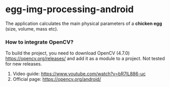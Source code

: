 # egg-img-processing-android

The application calculates the main physical parameters of a <b>chicken egg</b> (size, volume, mass etc).

### How to integrate OpenCV?
To build the project, you need to download OpenCV (4.7.0) https://opencv.org/releases/ and add it as a module to a project. Not tested for new releases.
1) Video guide: https://www.youtube.com/watch?v=bR7lL886-uc
2) Official page: https://opencv.org/android/
